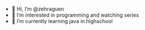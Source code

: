 - 👋 Hi, I’m @zehraguen
- 👀 I’m interested in programming and watching series
- 🌱 I’m currently learning java in highschool

<!---
zehraguen/zehraguen is a ✨ special ✨ repository because its `README.md` (this file) appears on your GitHub profile.
You can click the Preview link to take a look at your changes.
--->
